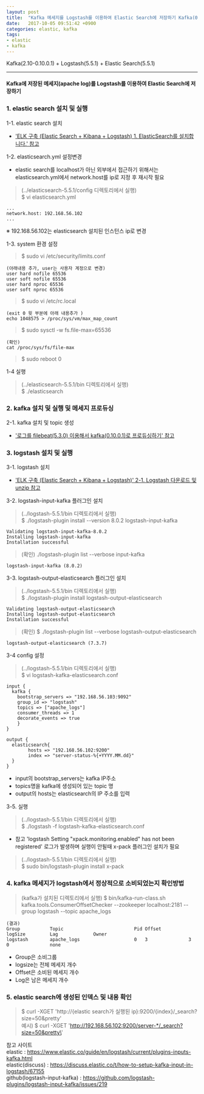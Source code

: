 ```yaml
---
layout: post
title:  "Kafka 메세지를 Logstash를 이용하여 Elastic Search에 저장하기 Kafka(0.10.0.1) / Logstash(5.5.1) / Elastic Search(5.5.1)"
date:   2017-10-05 09:51:42 +0900
categories: elastic, kafka
tags:
- elastic
- kafka
---
```


Kafka(2.10-0.10.0.1) + Logstash(5.5.1) + Elastic Search(5.5.1)

-----------------------------

#### Kafka에 저장된 메세지(apache log)를 Logstash를 이용하여 Elastic Search에 저장하기 <br>

### 1. elastic search 설치 및 실행 <br>
1-1. elastic search 설치 <br>
- <a href ='/elastic/2017/07/05/ELK_install_exec.html'>'ELK 구축 (Elastic Search + Kibana + Logstash) 1. ElasticSearch를 설치합니다.' 참고</a>

1-2. elasticsearch.yml 설정변경 <br>
- elastic search를 localhost가 아닌 외부에서 접근하기 위해서는 elasticsearch.yml에서 network.host를 ip로 지정 후 재시작 필요
> (../elasticsearch-5.5.1/config 디렉토리에서 실행) <br>
$ vi elasticsearch.yml
```
...
network.host: 192.168.56.102
...
```
※ 192.168.56.102는 elasticsearch 설치된 인스턴스 ip로 변경

1-3. system 환경 설정
> $ sudo vi /etc/security/limits.conf
```
(아래내용 추가, user는 사용자 계정으로 변경)
user hard nofile 65536
user soft nofile 65536
user hard nproc 65536
user soft nproc 65536
```

> $ sudo vi /etc/rc.local
```
(exit 0 윗 부분에 아래 내용추가 )
echo 1048575 > /proc/sys/vm/max_map_count
```
> $ sudo sysctl -w fs.file-max=65536
```
(확인)
cat /proc/sys/fs/file-max
```
> $ sudo reboot 0

1-4 실행
> (../elasticsearch-5.5.1/bin 디렉토리에서 실행) <br>
$ ./elasticsearch

### 2. kafka 설치 및 실행 및 메세지 프로듀싱 <br>
2-1. kafka 설치 및 topic 생성 <br>
- <a href ='/elastic/2017/09/20/filebeat_kafka.html'>'로그를 filebeat(5.3.0) 이용해서 kafka(0.10.0.1)로 프로듀싱하기' 참고</a>
 
### 3. logstash 설치 및 실행 <br>
3-1. logstash 설치 <br>
- <a href ='/elastic/2017/07/05/ELK_install_exec.html'>'ELK 구축 (Elastic Search + Kibana + Logstash)' 2-1. Logstash 다운로드 및 unzip 참고</a> <br>

3-2. logstash-input-kafka 플러그인 설치
> (../logstash-5.5.1/bin 디렉토리에서 실행) <br>
$ ./logstash-plugin install -\-version 8.0.2 logstash-input-kafka
```
Validating logstash-input-kafka-8.0.2
Installing logstash-input-kafka
Installation successful
```
> (확인) ./logstash-plugin list -\-verbose input-kafka
```
logstash-input-kafka (8.0.2)
```

3-3. logstash-output-elasticsearch 플러그인 설치
> (../logstash-5.5.1/bin 디렉토리에서 실행) <br>
$ ./logstash-plugin install logstash-output-elasticsearch
```
Validating logstash-output-elasticsearch
Installing logstash-output-elasticsearch
Installation successful
```
> (확인) $ ./logstash-plugin list -\-verbose logstash-output-elasticsearch
```
logstash-output-elasticsearch (7.3.7)
```

3-4 config 설정
> (../logstash-5.5.1/bin 디렉토리에서 실행) <br>
$ vi logstash-kafka-elasticsearch.conf <br>

```
input {
  kafka {
    bootstrap_servers => "192.168.56.103:9092"
    group_id => "logstash"
    topics => ["apache_logs"]
    consumer_threads => 1
    decorate_events => true
    }
}

output {
  elasticsearch{
        hosts => "192.168.56.102:9200"
        index => "server-status-%{+YYYY.MM.dd}"
  }
}
```

- input의 bootstrap_servers는 kafka IP주소
- topics명을 kafka에 생성되어 있는 topic 명
- output의 hosts는 elasticsearch의 IP 주소를 입력

3-5. 실행
> (../logstash-5.5.1/bin 디렉토리에서 실행) <br>
$ ./logstash -f logstash-kafka-elasticsearch.conf

- 참고 'logstash Setting "xpack.monitoring.enabled" has not been registered' 로그가 발생하며 실행이 안될때 x-pack 플러그인 설치가 필요 <br>
> (../logstash-5.5.1/bin 디렉토리에서 실행) <br>
$ sudo bin/logstash-plugin install x-pack

### 4. kafka 메세지가 logstash에서 정상적으로 소비되었는지 확인방법
> (kafka가 설치된 디렉토리에서 실행)
$ bin/kafka-run-class.sh kafka.tools.ConsumerOffsetChecker --zookeeper localhost:2181 --group logstash --topic apache_logs
```
(결과)
Group           Topic                          Pid Offset          logSize         Lag             Owner
logstash        apache_logs                    0   3               3               0               none
```
- Group은 소비그룹
- logsize는 전체 메세지 개수
- Offset은 소비된 메세지 개수
- Log은 남은 메세지 개수

### 5. elastic search에 생성된 인덱스 및 내용 확인
> $ curl -XGET \'http://{elastic search가 실행된 ip}:9200/{index}/_search?size=50&pretty\' <br>
예시) $ curl -XGET \'http://192.168.56.102:9200/server-*/_search?size=50&pretty\' <br>




참고 사이트 <br>
elastic : <https://www.elastic.co/guide/en/logstash/current/plugins-inputs-kafka.html> <br>
elastic(discuss) : <https://discuss.elastic.co/t/how-to-setup-kafka-input-in-logstash/67155> <br>
github(logstash-input-kafka) : <https://github.com/logstash-plugins/logstash-input-kafka/issues/219> <br>

[Jekyll-docs]: https://Jekyllrb.com/docs/home
[Jekyll-gh]:   https://github.com/Jekyll/Jekyll
[Jekyll-talk]: https://talk.Jekyllrb.com/
